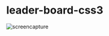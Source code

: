 # leader-board-css3

![screencapture](https://user-images.githubusercontent.com/55896761/179585288-fe8de874-a280-4cee-8632-56982e491e21.png)
